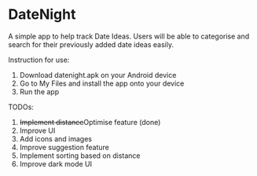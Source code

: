 # DateNight
 
 A simple app to help track Date Ideas. Users will be able to categorise and search for their previously added date ideas easily.
 
 Instruction for use:
 1. Download datenight.apk on your Android device
 2. Go to My Files and install the app onto your device
 3. Run the app
 
 TODOs:
 1. <del>Implement distance</del>Optimise feature (done)
 2. Improve UI
 3. Add icons and images
 4. Improve suggestion feature
 5. Implement sorting based on distance
 6. Improve dark mode UI
